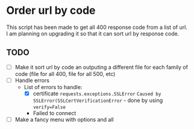 # Order url by code

This script has been made to get all 400 response code from a list of url.  
I am planning on upgrading it so that it can sort url by response code.

## TODO

- [ ] Make it sort url by code an outputing a different file for each family of code (file for all 400, file for all 500, etc)
- [ ] Handle errors
  - List of errors to handle: 
    - [x] certificate `requests.exceptions.SSLError` `Caused by SSLError(SSLCertVerificationError` - done by using `verify=False`
    - Failed to connect
- [ ] Make a fancy menu with options and all
